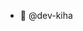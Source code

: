- 👏 @dev-kiha

<!---

dev-kiha/dev-kiha is a ✨ special ✨ repository because its `README.md` (this file) appears on your GitHub profile.
You can click the Preview link to take a look at your changes.


--->
